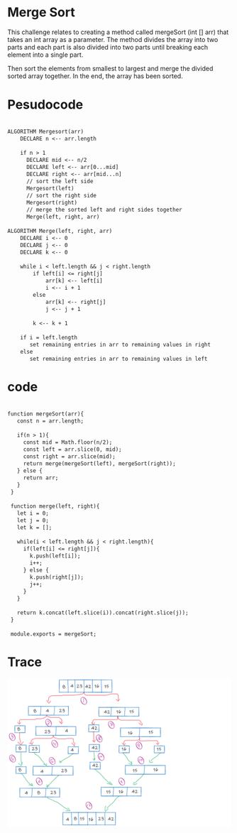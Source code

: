 # Merge Sort

This challenge relates to creating a method called mergeSort (int [] arr) that takes an int array as a parameter. The method divides the array into two parts and each part is also divided into two parts until breaking each element into a single part.

Then sort the elements from smallest to largest and merge the divided sorted array together. In the end, the array has been sorted.

# Pesudocode

```

ALGORITHM Mergesort(arr)
    DECLARE n <-- arr.length

    if n > 1
      DECLARE mid <-- n/2
      DECLARE left <-- arr[0...mid]
      DECLARE right <-- arr[mid...n]
      // sort the left side
      Mergesort(left)
      // sort the right side
      Mergesort(right)
      // merge the sorted left and right sides together
      Merge(left, right, arr)

ALGORITHM Merge(left, right, arr)
    DECLARE i <-- 0
    DECLARE j <-- 0
    DECLARE k <-- 0

    while i < left.length && j < right.length
        if left[i] <= right[j]
            arr[k] <-- left[i]
            i <-- i + 1
        else
            arr[k] <-- right[j]
            j <-- j + 1

        k <-- k + 1

    if i = left.length
       set remaining entries in arr to remaining values in right
    else
       set remaining entries in arr to remaining values in left

 ```
# code 

 ```

function mergeSort(arr){
    const n = arr.length;
  
    if(n > 1){
      const mid = Math.floor(n/2);
      const left = arr.slice(0, mid);
      const right = arr.slice(mid);
      return merge(mergeSort(left), mergeSort(right));
    } else {
      return arr;
    }
  }
  
  function merge(left, right){
    let i = 0;
    let j = 0;
    let k = [];
  
    while(i < left.length && j < right.length){
      if(left[i] <= right[j]){
        k.push(left[i]);
        i++;
      } else {
        k.push(right[j]);
        j++;
      }
    }
  
    return k.concat(left.slice(i)).concat(right.slice(j));
  }
  
  module.exports = mergeSort;

  ```

 # Trace
 
 ![mergeSort](code-challeng-27.png)